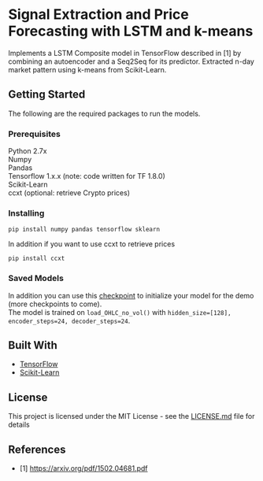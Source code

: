 # Signal Extraction and Price Forecasting with LSTM and k-means

Implements a LSTM Composite model in TensorFlow described in [1] by combining an autoencoder and a Seq2Seq for its predictor. Extracted n-day market pattern using k-means from Scikit-Learn. 

## Getting Started
The following are the required packages to run the models. 

### Prerequisites

Python 2.7x<br />
Numpy<br />
Pandas<br />
Tensorflow 1.x.x (note: code written for TF 1.8.0)<br />
Scikit-Learn<br />
ccxt (optional: retrieve Crypto prices)
### Installing
```
pip install numpy pandas tensorflow sklearn
```
In addition if you want to use ccxt to retrieve prices

```
pip install ccxt
```


### Saved Models
In addition you can use this [checkpoint](https://www.dropbox.com/s/dcxktu8bsvwuxga/btcusd-ckpts.zip?dl=0) to initialize your model for the demo (more checkpoints to come). <br />
The model is trained on ```load_OHLC_no_vol()``` with ```hidden_size=[128], encoder_steps=24, decoder_steps=24```.




## Built With

* [TensorFlow](https://github.com/tensorflow/tensorflow)
* [Scikit-Learn](https://github.com/scikit-learn/scikit-learn)

## License

This project is licensed under the MIT License - see the [LICENSE.md](LICENSE.md) file for details

## References

* [1] https://arxiv.org/pdf/1502.04681.pdf
